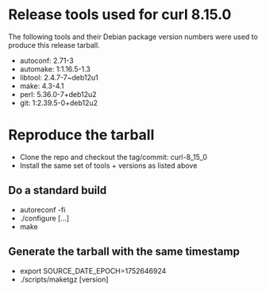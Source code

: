 # Release tools used for curl 8.15.0

The following tools and their Debian package version numbers were used to
produce this release tarball.

- autoconf: 2.71-3
- automake: 1:1.16.5-1.3
- libtool: 2.4.7-7~deb12u1
- make: 4.3-4.1
- perl: 5.36.0-7+deb12u2
- git: 1:2.39.5-0+deb12u2

# Reproduce the tarball

- Clone the repo and checkout the tag/commit: curl-8_15_0
- Install the same set of tools + versions as listed above

## Do a standard build

- autoreconf -fi
- ./configure [...]
- make

## Generate the tarball with the same timestamp

- export SOURCE_DATE_EPOCH=1752646924
- ./scripts/maketgz [version]


